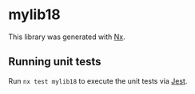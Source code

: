 # mylib18

This library was generated with [Nx](https://nx.dev).

## Running unit tests

Run `nx test mylib18` to execute the unit tests via [Jest](https://jestjs.io).
